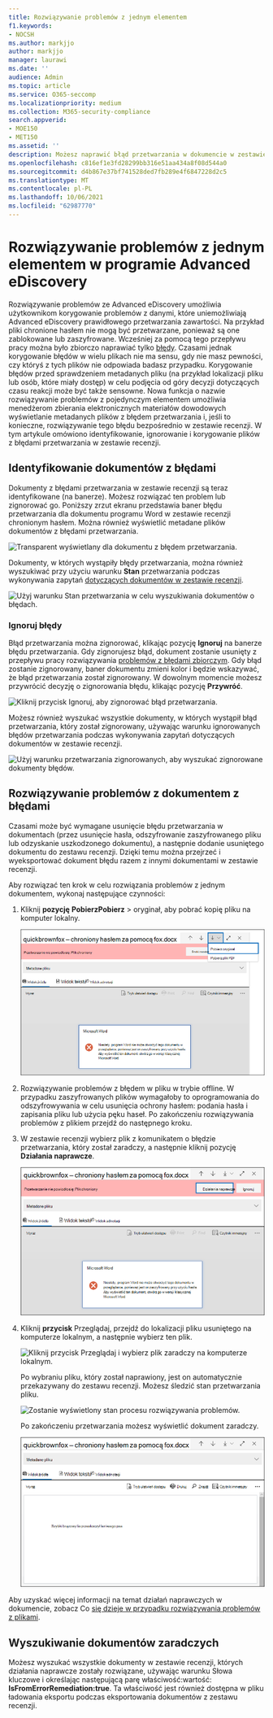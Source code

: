 ```yaml
---
title: Rozwiązywanie problemów z jednym elementem
f1.keywords:
- NOCSH
ms.author: markjjo
author: markjjo
manager: laurawi
ms.date: ''
audience: Admin
ms.topic: article
ms.service: O365-seccomp
ms.localizationpriority: medium
ms.collection: M365-security-compliance
search.appverid:
- MOE150
- MET150
ms.assetid: ''
description: Możesz naprawić błąd przetwarzania w dokumencie w zestawie recenzji w programie Advanced eDiscovery bez konieczności śledzenia zbiorczego procesu rozwiązywania problemów z błędami.
ms.openlocfilehash: c816ef1e3fd28299bb316e51aa434a8f08d544a0
ms.sourcegitcommit: d4b867e37bf741528ded7fb289e4f6847228d2c5
ms.translationtype: MT
ms.contentlocale: pl-PL
ms.lasthandoff: 10/06/2021
ms.locfileid: "62987770"
---
```

# <a name="single-item-error-remediation-in-advanced-ediscovery"></a>Rozwiązywanie problemów z jednym elementem w programie Advanced eDiscovery

Rozwiązywanie problemów ze Advanced eDiscovery umożliwia użytkownikom korygowanie problemów z danymi, które uniemożliwiają Advanced eDiscovery prawidłowego przetwarzania zawartości. Na przykład pliki chronione hasłem nie mogą być przetwarzane, ponieważ są one zablokowane lub zaszyfrowane. Wcześniej za pomocą tego przepływu pracy można było zbiorczo naprawiać tylko [błędy](error-remediation-when-processing-data-in-advanced-ediscovery.md). Czasami jednak korygowanie błędów w wielu plikach nie ma sensu, gdy nie masz pewności, czy któryś z tych plików nie odpowiada badasz przypadku. Korygowanie błędów przed sprawdzeniem metadanych pliku (na przykład lokalizacji pliku lub osób, które miały dostęp) w celu podjęcia od góry decyzji dotyczących czasu reakcji może być także sensowne. Nowa funkcja o nazwie  rozwiązywanie problemów z pojedynczym elementem umożliwia menedżerom zbierania elektronicznych materiałów dowodowych wyświetlanie metadanych plików z błędem przetwarzania i, jeśli to konieczne, rozwiązywanie tego błędu bezpośrednio w zestawie recenzji. W tym artykule omówiono identyfikowanie, ignorowanie i korygowanie plików z błędami przetwarzania w zestawie recenzji.

## <a name="identify-documents-with-errors"></a>Identyfikowanie dokumentów z błędami

Dokumenty z błędami przetwarzania w zestawie recenzji są teraz identyfikowane (na banerze). Możesz rozwiązać ten problem lub zignorować go. Poniższy zrzut ekranu przedstawia baner błędu przetwarzania dla dokumentu programu Word w zestawie recenzji chronionym hasłem. Można również wyświetlić metadane plików dokumentów z błędami przetwarzania.

![Transparent wyświetlany dla dokumentu z błędem przetwarzania.](../media/SIERimage1.png)

Dokumenty, w których wystąpiły błędy przetwarzania, można również wyszukiwać przy użyciu warunku **Stan** przetwarzania podczas wykonywania zapytań [dotyczących dokumentów w zestawie recenzji](review-set-search.md).

![Użyj warunku Stan przetwarzania w celu wyszukiwania dokumentów o błędach.](../media/SIERimage2.png)

### <a name="ignore-errors"></a>Ignoruj błędy

Błąd przetwarzania można zignorować, klikając pozycję **Ignoruj** na banerze błędu przetwarzania. Gdy zignorujesz błąd, dokument zostanie usunięty z przepływu pracy rozwiązywania [problemów z błędami zbiorczym](error-remediation-when-processing-data-in-advanced-ediscovery.md). Gdy błąd zostanie zignorowany, baner dokumentu zmieni kolor i będzie wskazywać, że błąd przetwarzania został zignorowany. W dowolnym momencie możesz przywrócić decyzję o zignorowania błędu, klikając pozycję **Przywróć**.

![Kliknij przycisk Ignoruj, aby zignorować błąd przetwarzania.](../media/SIERimage3.png)

Możesz również wyszukać wszystkie dokumenty, w których wystąpił błąd przetwarzania, który został zignorowany, używając warunku ignorowanych błędów przetwarzania podczas wykonywania zapytań dotyczących dokumentów w zestawie recenzji.

![Użyj warunku przetwarzania zignorowanych, aby wyszukać zignorowane dokumenty błędów.](../media/SIERimage4.png)

## <a name="remediate-a-document-with-errors"></a>Rozwiązywanie problemów z dokumentem z błędami

Czasami może być wymagane usunięcie błędu przetwarzania w dokumentach (przez usunięcie hasła, odszyfrowanie zaszyfrowanego pliku lub odzyskanie uszkodzonego dokumentu), a następnie dodanie usuniętego dokumentu do zestawu recenzji. Dzięki temu można przejrzeć i wyeksportować dokument błędu razem z innymi dokumentami w zestawie recenzji. 

Aby rozwiązać ten krok w celu rozwiązania problemów z jednym dokumentem, wykonaj następujące czynności:

1. Kliknij **pozycję** **PobierzPobierz** >  oryginał, aby pobrać kopię pliku na komputer lokalny.

   ![Pobierz dokument z błędem przetwarzania.](../media/SIERimage5.png)

2. Rozwiązywanie problemów z błędem w pliku w trybie offline. W przypadku zaszyfrowanych plików wymagałoby to oprogramowania do odszyfrowywania w celu usunięcia ochrony hasłem: podania hasła i zapisania pliku lub użycia pęku haseł. Po zakończeniu rozwiązywania problemów z plikiem przejdź do następnego kroku.

3. W zestawie recenzji wybierz plik z komunikatem o błędzie przetwarzania, który został zaradczy, a następnie kliknij pozycję **Działania naprawcze**.

   ![Kliknij pozycję Działania naprawcze w banerze dokumentu z błędem przetwarzania.](../media/SIERimage6.png)


4. Kliknij **przycisk** Przeglądaj, przejdź do lokalizacji pliku usuniętego na komputerze lokalnym, a następnie wybierz ten plik.

   ![Kliknij przycisk Przeglądaj i wybierz plik zaradczy na komputerze lokalnym.](../media/SIERimage7.png)

    Po wybraniu pliku, który został naprawiony, jest on automatycznie przekazywany do zestawu recenzji. Możesz śledzić stan przetwarzania pliku.

    ![Zostanie wyświetlony stan procesu rozwiązywania problemów.](../media/SIERimage8.png)

   Po zakończeniu przetwarzania możesz wyświetlić dokument zaradczy.

    ![Usunięte pliki możesz wyświetlić w natywnym formacie w zestawie recenzji.](../media/SIERimage9.png)

Aby uzyskać więcej informacji na temat działań naprawczych w dokumencie, zobacz Co [się dzieje w przypadku rozwiązywania problemów z plikami](error-remediation-when-processing-data-in-advanced-ediscovery.md#what-happens-when-files-are-remediated).

## <a name="search-for-remediated-documents"></a>Wyszukiwanie dokumentów zaradczych

Możesz wyszukać wszystkie dokumenty w zestawie recenzji, których działania naprawcze zostały rozwiązane, używając  warunku Słowa kluczowe i określając następującą parę właściwość:wartość: **IsFromErrorRemediation:true**. Ta właściwość jest również dostępna w pliku ładowania eksportu podczas eksportowania dokumentów z zestawu recenzji.
